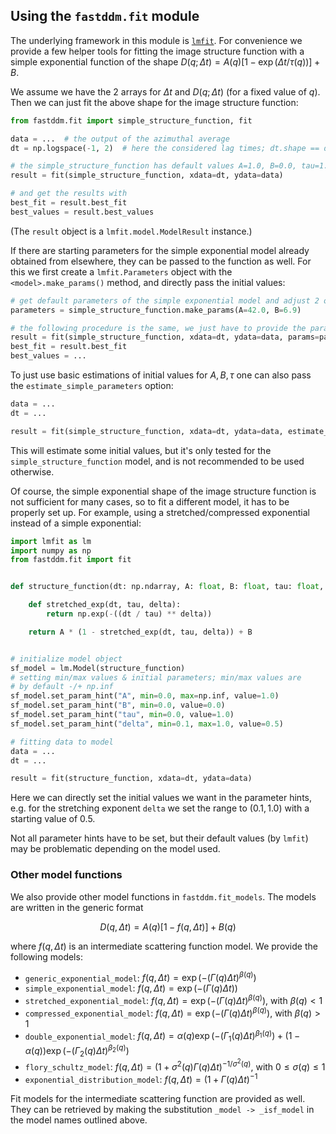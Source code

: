 ## Using the `fastddm.fit` module

The underlying framework in this module is [`lmfit`](https://lmfit.github.io//lmfit-py/). For convenience we provide a few helper tools for fitting the image structure function with a simple exponential function of the shape $D(q;\Delta t) = A(q)\left[1-\exp(\Delta t/\tau(q))\right] + B$.

We assume we have the 2 arrays for $\Delta t$ and $D(q;\Delta t)$ (for a fixed value of $q$). Then we can just fit the above shape for the image structure function:
```python
from fastddm.fit import simple_structure_function, fit

data = ...  # the output of the azimuthal average
dt = np.logspace(-1, 2)  # here the considered lag times; dt.shape == data.shape

# the simple_structure_function has default values A=1.0, B=0.0, tau=1.0
result = fit(simple_structure_function, xdata=dt, ydata=data)

# and get the results with
best_fit = result.best_fit
best_values = result.best_values
```

(The `result` object is a `lmfit.model.ModelResult` instance.)

If there are starting parameters for the simple exponential model already obtained from elsewhere, they can be passed to the function as well. For this we first create a `lmfit.Parameters` object with the `<model>.make_params()` method, and directly pass the initial values:
```python
# get default parameters of the simple exponential model and adjust 2 of the initial starting values
parameters = simple_structure_function.make_params(A=42.0, B=6.9)

# the following procedure is the same, we just have to provide the params option
result = fit(simple_structure_function, xdata=dt, ydata=data, params=parameters)
best_fit = result.best_fit
best_values = ...
```

To just use basic estimations of initial values for $A, B, \tau$ one can also pass the `estimate_simple_parameters` option:
```python
data = ...
dt = ...

result = fit(simple_structure_function, xdata=dt, ydata=data, estimate_simple_parameters=True)
```
This will estimate some initial values, but it's only tested for the `simple_structure_function` model, and is not recommended to be used otherwise.

Of course, the simple exponential shape of the image structure function is not sufficient for many cases, so to fit a different model, it has to be properly set up. For example, using a stretched/compressed exponential instead of a simple exponential:
```python
import lmfit as lm
import numpy as np
from fastddm.fit import fit


def structure_function(dt: np.ndarray, A: float, B: float, tau: float, delta: float) -> np.ndarray:

    def stretched_exp(dt, tau, delta):
        return np.exp(-((dt / tau) ** delta))

    return A * (1 - stretched_exp(dt, tau, delta)) + B


# initialize model object
sf_model = lm.Model(structure_function)
# setting min/max values & initial parameters; min/max values are
# by default -/+ np.inf
sf_model.set_param_hint("A", min=0.0, max=np.inf, value=1.0)
sf_model.set_param_hint("B", min=0.0, value=0.0)
sf_model.set_param_hint("tau", min=0.0, value=1.0)
sf_model.set_param_hint("delta", min=0.1, max=1.0, value=0.5)

# fitting data to model
data = ...
dt = ...

result = fit(structure_function, xdata=dt, ydata=data)
```
Here we can directly set the initial values we want in the parameter hints, e.g. for the stretching exponent `delta` we set the range to $(0.1, 1.0)$ with a starting value of $0.5$.

Not all parameter hints have to be set, but their default values (by `lmfit`) may be problematic depending on the model used.

### Other model functions
We also provide other model functions in `fastddm.fit_models`. The models are written in the generic format

$$
D(q,\Delta t) = A(q) [1 - f(q, \Delta t)] + B(q)
$$

where $f(q,\Delta t)$ is an intermediate scattering function model.
We provide the following models:
- `generic_exponential_model`: $f(q,\Delta t) = \exp(-(\Gamma(q) \Delta t)^{\beta(q)})$
- `simple_exponential_model`: $f(q,\Delta t) = \exp(-(\Gamma(q) \Delta t))$
- `stretched_exponential_model`: $f(q,\Delta t) = \exp(-(\Gamma(q) \Delta t)^{\beta(q)})$, with $\beta(q) < 1$
- `compressed_exponential_model`: $f(q,\Delta t) = \exp(-(\Gamma(q) \Delta t)^{\beta(q)})$, with $\beta(q) > 1$
- `double_exponential_model`: $f(q,\Delta t) = \alpha(q) \exp(-(\Gamma_1(q) \Delta t)^{\beta_1(q)}) + (1-\alpha(q)) \exp(-(\Gamma_2(q) \Delta t)^{\beta_2(q)})$
- `flory_schultz_model`: $f(q,\Delta t) = (1 + \sigma^2(q) \Gamma(q) \Delta t)^{-1/\sigma^2(q)}$, with $0 \le \sigma(q) \le 1$
- `exponential_distribution_model`: $f(q,\Delta t) = (1 + \Gamma(q) \Delta t)^{-1}$

Fit models for the intermediate scattering function are provided as well.
They can be retrieved by making the substitution `_model -> _isf_model` in the model names outlined above.
